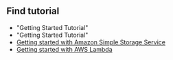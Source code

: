 ## Find tutorial

* "Getting Started Tutorial"
* "Getting Started Tutorial"
* [Getting started with Amazon Simple Storage Service](https://docs.aws.amazon.com/AmazonS3/latest/gsg/GetStartedWithS3.html)
* [Getting started with AWS Lambda](https://docs.aws.amazon.com/lambda/latest/dg/getting-started.html)